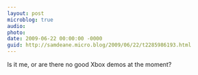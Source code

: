 ```yaml
---
layout: post
microblog: true
audio: 
photo: 
date: 2009-06-22 00:00:00 -0000
guid: http://samdeane.micro.blog/2009/06/22/t2285986193.html
---
```

Is it me, or are there no good Xbox demos at the moment?
